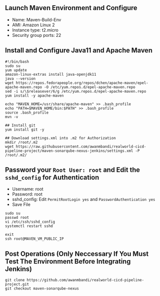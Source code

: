 ## Launch Maven Environment and Configure
- Name: Maven-Build-Env
- AMI: Amazon Linux 2
- Instance type: t2.micro
- Security group ports: 22

## Install and Configure Java11 and Apache Maven
```
#!/bin/bash
sudo su
yum update
amazon-linux-extras install java-openjdk11
java --version
wget https://repos.fedorapeople.org/repos/dchen/apache-maven/epel-apache-maven.repo -O /etc/yum.repos.d/epel-apache-maven.repo
sed -i s/\$releasever/6/g /etc/yum.repos.d/epel-apache-maven.repo
yum install -y apache-maven

echo "MAVEN_HOME=/usr/share/apache-maven" >> .bash_profile
echo "PATH=$MAVEN_HOME/bin:$PATH" >> .bash_profile
source .bash_profile
mvn -v

## Install git
yum install git -y

## Download settings.xml into .m2 for Authorization
mkdir /root/.m2
wget https://raw.githubusercontent.com/awanmbandi/realworld-cicd-pipeline-project/maven-sonarqube-nexus-jenkins/settings.xml -P /root/.m2/
```

## Password your `Root User: root` and Edit the `sshd_config` for Authentication
- Username: root
- Password: root
- sshd_config: Edit `PermitRootLogin yes` and `PasswordAuthentication yes` 
- Save File
```
sudo su
passwd root
vi /etc/ssh/sshd_config
systemctl restart sshd

exit
ssh root@MAVEN_VM_PUBLIC_IP
```

## Post Operations (Only Neccessary If You Must Test The Environment Before Integrating Jenkins)
```
git clone https://github.com/awanmbandi/realworld-cicd-pipeline-project.git
git checkout maven-sonarqube-nexus
```
